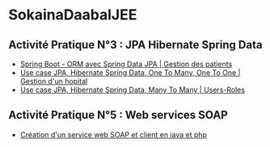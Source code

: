 # SokainaDaabalJEE

## Activité Pratique N°3 : JPA Hibernate Spring Data
  - [Spring Boot - ORM avec Spring Data JPA | Gestion des patients](https://github.com/sokainadaabal/SokainaDaabalJEE/tree/main/Activit%C3%A9%20Pratique%20N%C2%B03/getion-patient)
  - [Use case JPA, Hibernate Spring Data, One To Many, One To One | Gestion d'un hopital](https://github.com/no-aya/architechtureJEE-middlewares/tree/main/ActivitePratique03/hospital)
  - [Use case JPA, Hibernate Spring Data, Many To Many | Users-Roles](https://github.com/sokainadaabal/SokainaDaabalJEE/tree/main/Activit%C3%A9%20Pratique%20N%C2%B03/GestionRoleUser)

## Activité Pratique N°5 : Web services SOAP 
   - [Création d'un service web SOAP et client en java et php](https://github.com/sokainadaabal/SokainaDaabalJEE/tree/main/Activit%C3%A9%20Pratique%20N%C2%B05)
